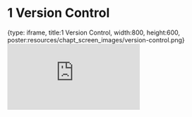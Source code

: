 # 1 Version Control
 
{type: iframe, title:1 Version Control, width:800, height:600, poster:resources/chapt_screen_images/version-control.png}
![](https://datatrail-jhu.github.io/04_githubbasics/no_toc/version-control.html)
 

 
